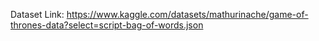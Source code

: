 Dataset Link: https://www.kaggle.com/datasets/mathurinache/game-of-thrones-data?select=script-bag-of-words.json
